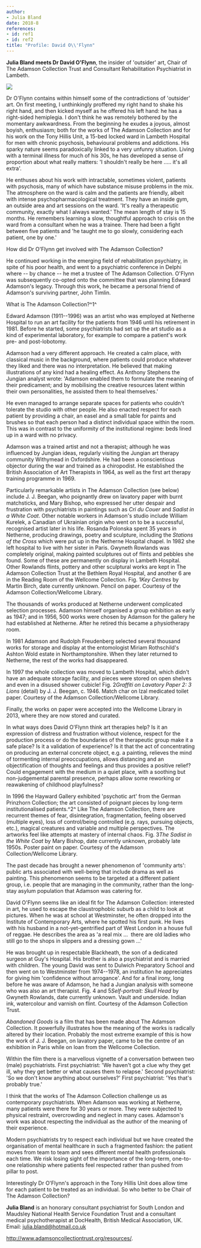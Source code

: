 ```yaml
---
author:
- Julia Bland
date: 2018-8
references:
- id: ref1
- id: ref2
title: "Profile: David O\\'Flynn"
---
```


**Julia Bland meets Dr David O\'Flynn**, the insider of 'outsider' art,
Chair of The Adamson Collection Trust and Consultant Rehabilitation
Psychiatrist in Lambeth.

![](S2056469418000268_inline1.jpg)

Dr O\'Flynn contains within himself some of the contradictions of
'outsider' art. On first meeting, I unthinkingly proffered my right hand
to shake his right hand, and then kicked myself as he offered his left
hand: he has a right-sided hemiplegia. I don\'t think he was remotely
bothered by the momentary awkwardness. From the beginning he exudes a
joyous, almost boyish, enthusiasm; both for the works of The Adamson
Collection and for his work on the Tony Hillis Unit, a 15-bed locked
ward in Lambeth Hospital for men with chronic psychosis, behavioural
problems and addictions. His sparky nature seems paradoxically linked to
a very unfunny situation. Living with a terminal illness for much of his
30s, he has developed a sense of proportion about what really matters:
'I shouldn\'t really be here ..... it\'s all extra'.

He enthuses about his work with intractable, sometimes violent, patients
with psychosis, many of which have substance misuse problems in the mix.
The atmosphere on the ward is calm and the patients are friendly, albeit
with intense psychopharmacological treatment. They have an inside gym,
an outside area and art sessions on the ward. 'It\'s really a
therapeutic community, exactly what I always wanted.' The mean length of
stay is 15 months. He remembers learning a slow, thoughtful approach to
crisis on the ward from a consultant when he was a trainee. There had
been a fight between five patients and 'he taught me to go slowly,
considering each patient, one by one.'

How did Dr O\'Flynn get involved with The Adamson Collection?

He continued working in the emerging field of rehabilitation psychiatry,
in spite of his poor health, and went to a psychiatric conference in
Delphi where -- by chance -- he met a trustee of The Adamson Collection.
O\'Flynn was subsequently co-opted onto the committee that was planning
Edward Adamson\'s legacy. Through this work, he became a personal friend
of Adamson\'s surviving partner, John Timlin.

What is The Adamson Collection?^1^

Edward Adamson (1911--1996) was an artist who was employed at Netherne
Hospital to run an art facility for the patients from 1946 until his
retirement in 1981. Before he started, some psychiatrists had set up the
art studio as a kind of experimental laboratory, for example to compare
a patient\'s work pre- and post-lobotomy.

Adamson had a very different approach. He created a calm place, with
classical music in the background, where patients could produce whatever
they liked and there was no interpretation. He believed that making
illustrations of any kind had a healing effect. As Anthony Stephens the
Jungian analyst wrote: 'Adamson enabled them to formulate the meaning of
their predicament; and by mobilising the creative resources latent
within their own personalities, he assisted them to heal themselves.'

He even managed to arrange separate spaces for patients who couldn\'t
tolerate the studio with other people. He also enacted respect for each
patient by providing a chair, an easel and a small table for paints and
brushes so that each person had a distinct individual space within the
room. This was in contrast to the uniformity of the institutional
regime: beds lined up in a ward with no privacy.

Adamson was a trained artist and not a therapist; although he was
influenced by Jungian ideas, regularly visiting the Jungian art therapy
community Withymead in Oxfordshire. He had been a conscientious objector
during the war and trained as a chiropodist. He established the British
Association of Art Therapists in 1964, as well as the first art therapy
training programme in 1969.

Particularly remarkable artists in The Adamson Collection (see below)
include J. J. Beegan, who poignantly drew on lavatory paper with burnt
matchsticks, and Mary Bishop, who expressed her utter despair and
frustration with psychiatrists in paintings such as *Cri du Couer* and
*Sadist in a White Coat*. Other notable workers in Adamson\'s studio
include William Kurelek, a Canadian of Ukrainian origin who went on to
be a successful, recognised artist later in his life. Rosanda Polonska
spent 35 years in Netherne, producing drawings, poetry and sculpture,
including the *Stations of the Cross* which were put up in the Netherne
Hospital chapel. In 1982 she left hospital to live with her sister in
Paris. Gwyneth Rowlands was completely original, making painted
sculptures out of flints and pebbles she found. Some of these are
permanently on display in Lambeth Hospital. Other Rowlands flints,
pottery and other sculptural works are kept in The Adamson Collection
Trust at the Bethlem Royal Hospital, and another 6 are in the Reading
Room of the Wellcome Collection. Fig. 1*Key Centres* by Martin Birch,
date currently unknown. Pencil on paper. Courtesy of the Adamson
Collection/Wellcome Library.

The thousands of works produced at Netherne underwent complicated
selection processes. Adamson himself organised a group exhibition as
early as 1947; and in 1956, 500 works were chosen by Adamson for the
gallery he had established at Netherne. After he retired this became a
physiotherapy room.

In 1981 Adamson and Rudolph Freudenberg selected several thousand works
for storage and display at the entomologist Miriam Rothschild\'s Ashton
Wold estate in Northamptonshire. When they later returned to Netherne,
the rest of the works had disappeared.

In 1997 the whole collection was moved to Lambeth Hospital, which
didn\'t have an adequate storage facility, and pieces were stored on
open shelves and even in a disused shower cubicle! Fig. 2*Graffiti on
Lavatory Paper 2: 3 Lions* (detail) by J. J. Beegan, c. 1946. Match char
on Izal medicated toilet paper. Courtesy of the Adamson
Collection/Wellcome Library.

Finally, the works on paper were accepted into the Wellcome Library in
2013, where they are now stored and curated.

In what ways does David O\'Flynn think art therapies help? Is it an
expression of distress and frustration without violence, respect for the
production process or do the boundaries of the therapeutic group make it
a safe place? Is it a validation of experience? Is it that the act of
concentrating on producing an external concrete object, e.g. a painting,
relieves the mind of tormenting internal preoccupations, allows
distancing and an objectification of thoughts and feelings and thus
provides a positive relief? Could engagement with the medium in a quiet
place, with a soothing but non-judgemental parental presence, perhaps
allow some reworking or reawakening of childhood playfulness?

In 1996 the Hayward Gallery exhibited 'psychotic art' from the German
Prinzhorn Collection; the art consisted of poignant pieces by long-term
institutionalised patients.^2^ Like The Adamson Collection, there are
recurrent themes of fear, disintegration, fragmentation, feeling
observed (multiple eyes), loss of control/being controlled (e.g. rays,
pursuing objects, etc.), magical creatures and variable and multiple
perspectives. The artworks feel like attempts at mastery of internal
chaos. Fig. 3*The Sadist in the White Coat* by Mary Bishop, date
currently unknown, probably late 1950s. Poster paint on paper. Courtesy
of the Adamson Collection/Wellcome Library.

The past decade has brought a newer phenomenon of 'community arts':
public arts associated with well-being that include drama as well as
painting. This phenomenon seems to be targeted at a different patient
group, i.e. people that are managing in the community, rather than the
long-stay asylum population that Adamson was catering for.

David O\'Flynn seems like an ideal fit for The Adamson Collection:
interested in art, he used to escape the claustrophobic suburb as a
child to look at pictures. When he was at school at Westminster, he
often dropped into the Institute of Contemporary Arts, where he spotted
his first punk. He lives with his husband in a not-yet-gentrified part
of West London in a house full of reggae. He describes the area as 'a
real mix ...  there are old ladies who still go to the shops in slippers
and a dressing gown ...'

He was brought up in respectable Blackheath, the son of a dedicated
surgeon at Guy\'s Hospital. His brother is also a psychiatrist and is
married with children. The young David was sent to Dulwich Preparatory
School and then went on to Westminster from 1974--1978, an institution
he appreciates for giving him 'confidence without arrogance'. And for a
final irony, long before he was aware of Adamson, he had a Jungian
analysis with someone who was also an art therapist. Fig. 4 and
5*Self-portrait: Skull Head* by Gwyneth Rowlands, date currently
unknown. Vault and underside. Indian ink, watercolour and varnish on
flint. Courtesy of the Adamson Collection Trust.

*Abandoned Goods* is a film that has been made about The Adamson
Collection. It powerfully illustrates how the meaning of the works is
radically altered by their location. Probably the most extreme example
of this is how the work of J. J. Beegan, on lavatory paper, came to be
the centre of an exhibition in Paris while on loan from the Wellcome
Collection.

Within the film there is a marvellous vignette of a conversation between
two (male) psychiatrists. First psychiatrist: 'We haven\'t got a clue
why they get ill, why they get better or what causes them to relapse.'
Second psychiatrist: 'So we don\'t know anything about ourselves?' First
psychiatrist: 'Yes that\'s probably true.'

I think that the works of The Adamson Collection challenge us as
contemporary psychiatrists. When Adamson was working at Netherne, many
patients were there for 30 years or more. They were subjected to
physical restraint, overcrowding and neglect in many cases. Adamson\'s
work was about respecting the individual as the author of the meaning of
their experience.

Modern psychiatrists try to respect each individual but we have created
the organisation of mental healthcare in such a fragmented fashion: the
patient moves from team to team and sees different mental health
professionals each time. We risk losing sight of the importance of the
long-term, one-to-one relationship where patients feel respected rather
than pushed from pillar to post.

Interestingly Dr O\'Flynn\'s approach in the Tony Hillis Unit does allow
time for each patient to be treated as an individual. So who better to
be Chair of The Adamson Collection?

**Julia Bland** is an honorary consultant psychiatrist for South London
and Maudsley National Health Service Foundation Trust and a consultant
medical psychotherapist at DocHealth, British Medical Association, UK.
Email: <julia.bland@hotmail.co.uk>

<http://www.adamsoncollectiontrust.org/resources/>.
